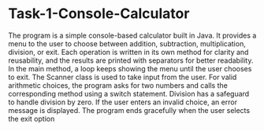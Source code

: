 # Task-1-Console-Calculator

The program is a simple console-based calculator built in Java. 
It provides a menu to the user to choose between addition, subtraction, multiplication, division, or exit. 
Each operation is written in its own method for clarity and reusability, and the results are printed with separators for better readability. 
In the main method, a loop keeps showing the menu until the user chooses to exit. 
The Scanner class is used to take input from the user. For valid arithmetic choices, the program asks for two numbers and calls the corresponding method using a switch statement. Division has a safeguard to handle division by zero. 
If the user enters an invalid choice, an error message is displayed. The program ends gracefully when the user selects the exit option
